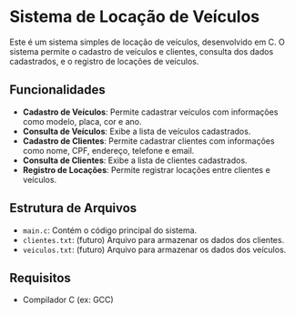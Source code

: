 # Sistema de Locação de Veículos

Este é um sistema simples de locação de veículos, desenvolvido em C. O sistema permite o cadastro de veículos e clientes, consulta dos dados cadastrados, e o registro de locações de veículos.

## Funcionalidades

- **Cadastro de Veículos**: Permite cadastrar veículos com informações como modelo, placa, cor e ano.
- **Consulta de Veículos**: Exibe a lista de veículos cadastrados.
- **Cadastro de Clientes**: Permite cadastrar clientes com informações como nome, CPF, endereço, telefone e email.
- **Consulta de Clientes**: Exibe a lista de clientes cadastrados.
- **Registro de Locações**: Permite registrar locações entre clientes e veículos.

## Estrutura de Arquivos

- `main.c`: Contém o código principal do sistema.
- `clientes.txt`: (futuro) Arquivo para armazenar os dados dos clientes.
- `veiculos.txt`: (futuro) Arquivo para armazenar os dados dos veículos.

## Requisitos

- Compilador C (ex: GCC)

